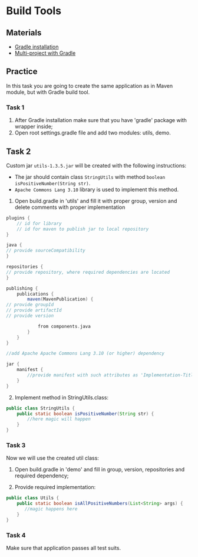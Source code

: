 # Build Tools

## Materials
+ [Gradle installation](https://gradle.org/install/)
+ [Multi-project with Gradle](https://docs.gradle.org/current/userguide/multi_project_builds.html)
## Practice

In this task you are going to create the same application as in Maven module, but with Gradle build tool.

### Task 1
1. After Gradle installation make sure that you have 'gradle' package with wrapper inside;
2. Open root settings.gradle file and add two modules: utils, demo.

## Task 2
Custom jar `utils-1.3.5.jar` will be created with the following instructions:
- The jar should contain class `StringUtils` with method `boolean isPositiveNumber(String str)`.
- `Apache Commons Lang 3.10` library is used to implement this method.

1. Open build.gradle in 'utils' and fill it with proper group, version and delete comments with proper implementation
```gradle
plugins {
    // id for library
    // id for maven to publish jar to local repository
}

java {
// provide sourceCompatibility
}

repositories {
// provide repository, where required dependencies are located
}

publishing {
    publications {
        maven(MavenPublication) {
// provide groupId
// provide artifactId
// provide version

            from components.java
        }
    }
}

//add Apache Apache Commons Lang 3.10 (or higher) dependency

jar {
    manifest {
        //provide manifest with such attributes as 'Implementation-Title', 'Implementation-Version'
    }
}
```

2. Implement method in StringUtils.class:
```java
public class StringUtils {
    public static boolean isPositiveNumber(String str) {
        //here magic will happen
    }
}
```

### Task 3

Now we will use the created util class:
1. Open build.gradle in 'demo' and fill in group, version, repositories and required dependency;

2. Provide required implementation:
```java
public class Utils {
    public static boolean isAllPositiveNumbers(List<String> args) {
       //magic happens here
    }
}
```

### Task 4

Make sure that application passes all test suits.